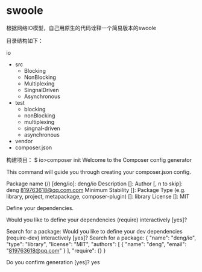 # swoole
根据网络IO模型，自己用原生的代码诠释一个简易版本的swoole

目录结构如下：

  io
  - src
       - Blocking
       - NonBlocking 
       - Multiplexing 
       - SingnalDriven 
       - Asynchronous 
  - test
      - blocking 
      - nonBlocking 
      - multiplexing
      - singnal-driven 
      - asynchronous 
  - vendor 
  - composer.json

构建项目：
$ io>composer init 
  Welcome to the Composer config generator 
  
  This command will guide you through creating your composer.json config. 
  
  Package name (<vendor>/<name>) [deng/io]: deng/io
  Description []: 
  Author [, n to skip]: deng <819763618@qq.com.com> 
  Minimum Stability []: 
  Package Type (e.g. library, project, metapackage, composer-plugin) []: library 
  License []: MIT
  
  Define your dependencies. 
  
  Would you like to define your dependencies (require) interactively [yes]? 
  
  Search for a package: 
  Would you like to define your dev dependencies (require-dev) interactively [yes]? 
  Search for a package:
  {
    "name": "deng/io", 
    "type": "library", 
    "license": "MIT",
    "authors": [ 
        { "name": "deng", 
          "email": "819763618@qq.com" 
        }
      ],
      "require": {}
   }
   
   Do you confirm generation [yes]? yes
  
  
  
  
  
